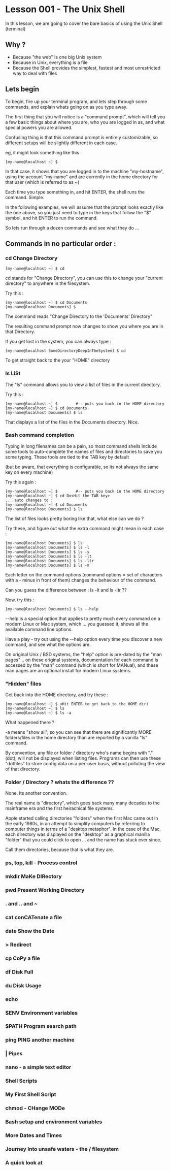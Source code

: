 # Lesson 001 - The Unix Shell

In this lesson, we are going to cover the bare basics of using the Unix Shell (terminal)

## Why ?

- Because "the web" is one big Unix system
- Because in Unix, everything is a file
- Because the Shell provides the simplest, fastest and most unrestricted way to deal with files

## Lets begin

To begin, fire up your terminal program, and lets step through some commands, and explain 
whats going on as you type away.

The first thing that you will notice is a "command prompt", which will tell you a few basic 
things about where you are, who you are logged in as, and what special powers you are allowed.

Confusing thing is that this command prompt is entirely customizable, so different setups will be 
slightly different in each case.

eg, it might look something like this : 

`[my-name@localhost ~] $ `

In that case, it shows that you are logged in to the machine "my-hostname", using the account "my-name"
and are currently in the home directory for that user (which is referred to as ~)

Each time you type something in, and hit ENTER, the shell runs the command.  Simple.

In the following examples, we will assume that the prompt looks exactly like the one above, so you 
just need to type in the keys that follow the "$" symbol, and hit ENTER to run the command.

So lets run through a dozen commands and see what they do ...

## Commands in no particular order :

### cd  Change Directory

```
[my-name@localhost ~] $ cd
```

cd stands for "Change Directory", you can use this to change your "current directory" to
anywhere in the filesystem.

Try this :

```
[my-name@localhost ~] $ cd Documents
[my-name@localhost Documents] $
```

The command reads "Change Directory to the 'Documents' Directory"

The resulting command prompt now changes to show you where you are in that Directory.

If you get lost in the system, you can always type :
```
[my-name@localhost SomeDirectoryDeepInTheSystem] $ cd
```
To get straight back to the your "HOME" directory

### ls  LiSt

The "ls" command allows you to view a list of files in the current directory.

Try this :

```
[my-name@localhost ~] $        #-- puts you back in the HOME directory 
[my-name@localhost ~] $ cd Documents
[my-name@localhost Documents] $ ls
```

That displays a list of the files in the Documents directory.  Nice.


### Bash command completion

Typing in long filenames can be a pain, so most command shells include some tools 
to auto-complete the names of files and directories to save you some typing. These 
tools are tied to the TAB key by default 

(but be aware, that everything is configurable, so its not always the same key on every machine)

Try this again :

```
[my-name@localhost ~] $        #-- puts you back in the HOME directory 
[my-name@localhost ~] $ cd Do<Hit the TAB key>
... auto changes to :
[my-name@localhost ~] $ cd Documents
[my-name@localhost Documents] $ ls
```

The list of files looks pretty boring like that, what else can we do ?

Try these, and figure out what the extra command might mean in each case  :

```
[my-name@localhost Documents] $ ls
[my-name@localhost Documents] $ ls -l
[my-name@localhost Documents] $ ls -s
[my-name@localhost Documents] $ ls -lt
[my-name@localhost Documents] $ ls -ltr
[my-name@localhost Documents] $ ls -m
```

Each letter on the command options (command options = set of characters with a - minus in front of them)
changes the behaviour of the command.

Can you guess the difference between :
ls -lt  and ls -ltr ??

Now, try this :

```
[my-name@localhost Documents] $ ls --help
```

--help is a special option that applies to pretty much every command on a modern Linux or Mac system, which ...
you guessed it, shows all the available command line options.

Have a play - try out using the --help option every time you discover a new command, and see what the options are.

On original Unix / BSD systems, the "help" option is pre-dated by the "man pages" .. on these original systems,
documentation for each command is accessed by the "man" command (which is short for MANual), and these man 
pages are an optional install for modern Linux systems.


### "Hidden" files

Get back into the HOME directory, and try these :


```
[my-name@localhost ~] $ <Hit ENTER to get back to the HOME dir)
[my-name@localhost ~] $ ls
[my-name@localhost ~] $ ls -a
```

What happened there ?

-a means "show all", so you can see that there are significantly MORE folders/files in the home directory
than are reported by a vanilla "ls" command.

By convention, any file or folder / directory who's name begins with "." (dot), will not be displayed when 
listing files.  Programs can then use these "dotfiles" to store config data on a per-user basis, without
polluting the view of that directory.

### Folder / Directory ?  whats the difference ??

None.  Its another convention.

The real name is "directory", which goes back many many decades to the mainframe era and the first heirachical
file systems.

Apple started calling directories "folders" when the first Mac came out in the early 1980s, in an attempt
to simplify computers by referring to computer things in terms of a "desktop metaphor". In the case 
of the Mac, each directory was displayed on the "desktop" as a graphical manilla "folder" that you could click to open ... and the name has stuck ever since.

Call them directories, because that is what they are.

### ps, top, kill - Process control

### mkdir MaKe DIRectory

### pwd  Present Working Directory

### . and .. and ~

### cat  conCATenate a file

### date  Show the Date

### > Redirect

### cp  CoPy a file


### df  Disk Full

### du  Disk Usage

### echo  

### $ENV  Environment variables

### $PATH  Program search path

### ping   PING another machine

### |  Pipes

### nano - a simple text editor

### Shell Scripts

### My First Shell Script

### chmod - CHange MODe

### Bash setup and environment variables

### More Dates and Times

### Journey Into unsafe waters - the / filesystem

### A quick look at 






